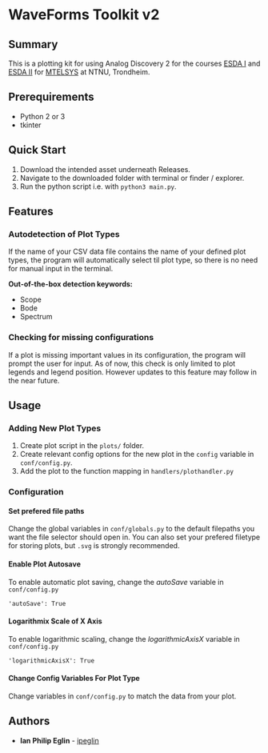 # WaveForms Toolkit v2

## Summary

This is a plotting kit for using Analog Discovery 2 for the courses [ESDA I](https://www.ntnu.edu/studies/courses/TTT4260#tab=omEmnet) and [ESDA II](https://www.ntnu.edu/studies/courses/TTT4265#tab=omEmnet) for [MTELSYS](https://www.ntnu.edu/studies/mtelsys) at NTNU, Trondheim.

## Prerequirements
* Python 2 or 3
* tkinter

## Quick Start

1. Download the intended asset underneath Releases.
3. Navigate to the downloaded folder with terminal or finder / explorer.
4. Run the python script i.e. with `python3 main.py`.

## Features

### Autodetection of Plot Types
If the name of your CSV data file contains the name of your defined plot types, the program will automatically select til plot type, so there is no need for manual input in the terminal.

**Out-of-the-box detection keywords:**
* Scope
* Bode
* Spectrum

### Checking for missing configurations
If a plot is missing important values in its configuration, the program will prompt the user for input. As of now, this check is only limited to plot legends and legend position. However updates to this feature may follow in the near future.

## Usage

### Adding New Plot Types

1. Create plot script in the `plots/` folder.
2. Create relevant config options for the new plot in the `config` variable in `conf/config.py`.
3. Add the plot to the function mapping in `handlers/plothandler.py`

### Configuration

#### Set prefered file paths
Change the global variables in `conf/globals.py` to the default filepaths you want the file selector should open in. You can also set your prefered filetype for storing plots, but `.svg` is strongly recommended.

#### Enable Plot Autosave
To enable automatic plot saving, change the *autoSave* variable in `conf/config.py`
```python3
'autoSave': True
```

#### Logarithmix Scale of X Axis
To enable logarithmic scaling, change the *logarithmicAxisX* variable in `conf/config.py`
```python3
'logarithmicAxisX': True
```

#### Change Config Variables For Plot Type
Change variables in `conf/config.py` to match the data from your plot.

## Authors

* **Ian Philip Eglin** - [ipeglin](https://github.com/ipeglin)
